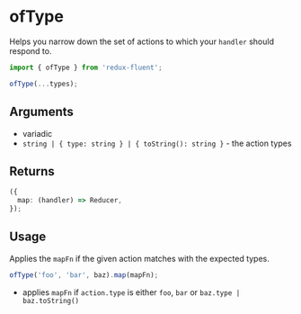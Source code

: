 # ofType

Helps you narrow down the set of actions
to which your `handler` should respond to.

```typescript
import { ofType } from 'redux-fluent';

ofType(...types);
```

## Arguments

- variadic
- `string | { type: string } | { toString(): string }` - the action types

## Returns

```typescript
({
  map: (handler) => Reducer,
});
```

## Usage

Applies the `mapFn` if the given action matches with the expected types.

```typescript
ofType('foo', 'bar', baz).map(mapFn);
```

- applies `mapFn` if `action.type` is either `foo`, `bar` or `baz.type | baz.toString()`
